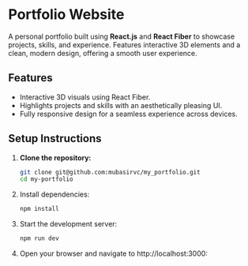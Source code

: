 # Portfolio Website

A personal portfolio built using **React.js** and **React Fiber** to showcase projects, skills, and experience. Features interactive 3D elements and a clean, modern design, offering a smooth user experience.

## **Features**
- Interactive 3D visuals using React Fiber.
- Highlights projects and skills with an aesthetically pleasing UI.
- Fully responsive design for a seamless experience across devices.

## **Setup Instructions**

1. **Clone the repository:**
   ```bash
   git clone git@github.com:mubasirvc/my_portfolio.git
   cd my-portfolio

2. Install dependencies:  
   ```bash
   npm install

3. Start the development server:  
   ```bash
   npm run dev

4. Open your browser and navigate to http://localhost:3000:  


